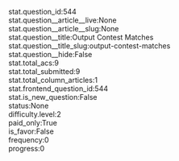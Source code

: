 stat.question_id:544  
stat.question__article__live:None  
stat.question__article__slug:None  
stat.question__title:Output Contest Matches  
stat.question__title_slug:output-contest-matches  
stat.question__hide:False  
stat.total_acs:9  
stat.total_submitted:9  
stat.total_column_articles:1  
stat.frontend_question_id:544  
stat.is_new_question:False  
status:None  
difficulty.level:2  
paid_only:True  
is_favor:False  
frequency:0  
progress:0  
